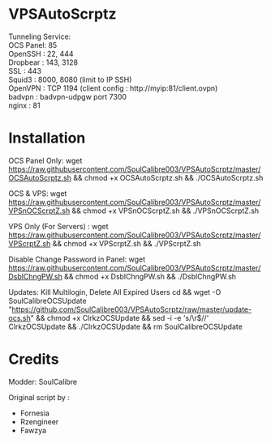 # VPSAutoScrptz
Tunneling Service:  
OCS Panel: 85   
OpenSSH : 22, 444   
Dropbear : 143, 3128    
SSL : 443     
Squid3 : 8000, 8080 (limit to IP SSH)     
OpenVPN : TCP 1194 (client config : http://myip:81/client.ovpn)    
badvpn : badvpn-udpgw port 7300    
nginx : 81

# Installation
OCS Panel Only: wget https://raw.githubusercontent.com/SoulCalibre003/VPSAutoScrptz/master/OCSAutoScrptz.sh && chmod +x OCSAutoScrptz.sh && ./OCSAutoScrptz.sh

OCS & VPS: wget https://raw.githubusercontent.com/SoulCalibre003/VPSAutoScrptz/master/VPSnOCScrptZ.sh && chmod +x VPSnOCScrptZ.sh && ./VPSnOCScrptZ.sh

VPS Only (For Servers) : wget https://raw.githubusercontent.com/SoulCalibre003/VPSAutoScrptz/master/VPScrptZ.sh && chmod +x VPScrptZ.sh && ./VPScrptZ.sh

Disable Change Password in Panel: wget https://raw.githubusercontent.com/SoulCalibre003/VPSAutoScrptz/master/DsblChngPW.sh && chmod +x DsblChngPW.sh && ./DsblChngPW.sh

Updates:
Kill Multilogin, Delete All Expired Users
cd && wget -O SoulCalibreOCSUpdate "https://github.com/SoulCalibre003/VPSAutoScrptz/raw/master/update-ocs.sh" && chmod +x ClrkzOCSUpdate && sed -i -e 's/\r$//' ClrkzOCSUpdate && ./ClrkzOCSUpdate && rm SoulCalibreOCSUpdate

# Credits
Modder: SoulCalibre

Original script by :
* Fornesia
* Rzengineer
* Fawzya
